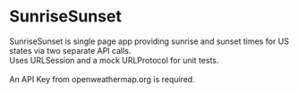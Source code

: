 # SunriseSunset

SunriseSunset is single page app providing sunrise and sunset times for US states via two separate API calls.
<br>
Uses URLSession and a mock URLProtocol for unit tests.
<br>
<br>
An API Key from openweathermap.org is required.
